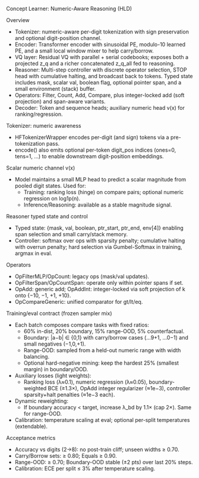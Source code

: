Concept Learner: Numeric-Aware Reasoning (HLD)

Overview
- Tokenizer: numeric-aware per-digit tokenization with sign preservation and optional digit-position channel.
- Encoder: Transformer encoder with sinusoidal PE, modulo-10 learned PE, and a small local window mixer to help carry/borrow.
- VQ layer: Residual VQ with parallel + serial codebooks; exposes both a projected z_q and a richer concatenated z_q_all fed to reasoning.
- Reasoner: Multi-step controller with discrete operator selection, STOP head with cumulative halting, and broadcast back to tokens. Typed state includes mask, scalar val, boolean flag, optional pointer span, and a small environment (stack) buffer.
- Operators: Filter, Count, Add, Compare, plus integer-locked add (soft projection) and span-aware variants.
- Decoder: Token and sequence heads; auxiliary numeric head v(x) for ranking/regression.

Tokenizer: numeric awareness
- HFTokenizerWrapper encodes per-digit (and sign) tokens via a pre-tokenization pass.
- encode() also emits optional per-token digit_pos indices (ones=0, tens=1, …) to enable downstream digit-position embeddings.

Scalar numeric channel v(x)
- Model maintains a small MLP head to predict a scalar magnitude from pooled digit states. Used for:
  - Training: ranking loss (hinge) on compare pairs; optional numeric regression on log1p(n).
  - Inference/Reasoning: available as a stable magnitude signal.

Reasoner typed state and control
- Typed state: {mask, val, boolean, ptr_start, ptr_end, env[4]} enabling span selection and small carry/stack memory.
- Controller: softmax over ops with sparsity penalty; cumulative halting with overrun penalty; hard selection via Gumbel-Softmax in training, argmax in eval.

Operators
- OpFilterMLP/OpCount: legacy ops (mask/val updates).
- OpFilterSpan/OpCountSpan: operate only within pointer spans if set.
- OpAdd: generic add; OpAddInt: integer-locked via soft projection of k onto {−10, −1, +1, +10}.
- OpCompareGeneric: unified comparator for gt/lt/eq.

Training/eval contract (frozen sampler mix)
- Each batch composes compare tasks with fixed ratios:
  - 60% in-dist, 20% boundary, 15% range-OOD, 5% counterfactual.
  - Boundary: |a−b| ∈ {0,1} with carry/borrow cases (…9+1, …0−1) and small negatives (−1,0,+1).
  - Range-OOD: sampled from a held-out numeric range with width balancing.
  - Optional hard-negative mining: keep the hardest 25% (smallest margin) in boundary/OOD.
- Auxiliary losses (light weights):
  - Ranking loss (λ≈0.1), numeric regression (λ≈0.05), boundary-weighted BCE (≥1.3×), OpAdd integer regularizer (≈1e−3), controller sparsity+halt penalties (≈1e−3 each).
- Dynamic reweighting:
  - If boundary accuracy < target, increase λ_bd by 1.1× (cap 2×). Same for range-OOD.
- Calibration: temperature scaling at eval; optional per-split temperatures (extendable).

Acceptance metrics
- Accuracy vs digits (2→8): no post-train cliff; unseen widths ≥ 0.70.
- Carry/Borrow sets: ≥ 0.80; Equals ≥ 0.90.
- Range-OOD: ≥ 0.70; Boundary-OOD stable (±2 pts) over last 20% steps.
- Calibration: ECE per split ≤ 3% after temperature scaling.

